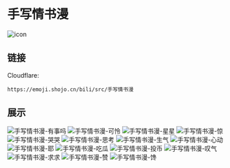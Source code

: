 # 手写情书漫
![icon](https://emoji.shojo.cn/bili/src/手写情书漫/icon.png)
## 链接
Cloudflare:
```
https://emoji.shojo.cn/bili/src/手写情书漫
```
## 展示
![手写情书漫-有事吗](https://emoji.shojo.cn/bili/src/手写情书漫/手写情书漫-有事吗.png)
![手写情书漫-可怜](https://emoji.shojo.cn/bili/src/手写情书漫/手写情书漫-可怜.png)
![手写情书漫-星星](https://emoji.shojo.cn/bili/src/手写情书漫/手写情书漫-星星.png)
![手写情书漫-惊](https://emoji.shojo.cn/bili/src/手写情书漫/手写情书漫-惊.png)
![手写情书漫-哭哭](https://emoji.shojo.cn/bili/src/手写情书漫/手写情书漫-哭哭.png)
![手写情书漫-思考](https://emoji.shojo.cn/bili/src/手写情书漫/手写情书漫-思考.png)
![手写情书漫-生气](https://emoji.shojo.cn/bili/src/手写情书漫/手写情书漫-生气.png)
![手写情书漫-心动](https://emoji.shojo.cn/bili/src/手写情书漫/手写情书漫-心动.png)
![手写情书漫-耶](https://emoji.shojo.cn/bili/src/手写情书漫/手写情书漫-耶.png)
![手写情书漫-吃瓜](https://emoji.shojo.cn/bili/src/手写情书漫/手写情书漫-吃瓜.png)
![手写情书漫-投币](https://emoji.shojo.cn/bili/src/手写情书漫/手写情书漫-投币.png)
![手写情书漫-叹气](https://emoji.shojo.cn/bili/src/手写情书漫/手写情书漫-叹气.png)
![手写情书漫-求求](https://emoji.shojo.cn/bili/src/手写情书漫/手写情书漫-求求.png)
![手写情书漫-赞](https://emoji.shojo.cn/bili/src/手写情书漫/手写情书漫-赞.png)
![手写情书漫-馋](https://emoji.shojo.cn/bili/src/手写情书漫/手写情书漫-馋.png)
